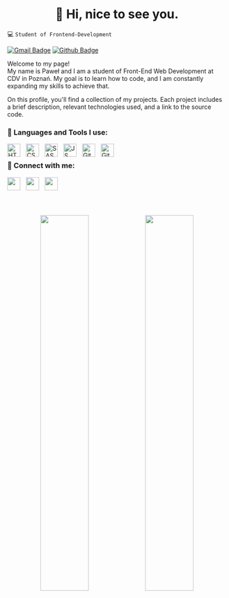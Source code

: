 <h1 align='center'> 👋 Hi, nice to see you.</h1>

💻 `Student of Frontend-Development`

[![Gmail Badge](https://img.shields.io/badge/-pst357357@gmail.com-c14438?style=flat&logo=Gmail&logoColor=white&link=mailto:pst357357@gmail.com)](mailto:pst357357@gmail.com) 
[![Github Badge](https://img.shields.io/badge/-pawelstasiewicz-grey?style=flat&logo=github&logoColor=white&link=https://github.com/pawelstasiewicz/)](https://www.github.com/pawelstasiewicz/) 


Welcome to my page!<br/>
My name is Paweł and I am a student of Front-End Web Development at CDV in Poznań. My goal is to learn how to code, and I am constantly expanding my skills to achieve that.

On this profile, you'll find a collection of my projects. Each project includes a brief description, relevant technologies used, and a link to the source code.

<h3> 💽 Languages and Tools I use:</h3>

<img align='left' alt='HTML' width='30px' style='padding-right:10px' src="https://cdn.jsdelivr.net/gh/devicons/devicon/icons/html5/html5-original.svg" />
<img align='left' alt='CSS' width='30px' style='padding-right:10px' src="https://cdn.jsdelivr.net/gh/devicons/devicon/icons/css3/css3-original.svg" />
<img align='left' alt='SASS' width='30px' style='padding-right:10px' src="https://cdn.jsdelivr.net/gh/devicons/devicon/icons/sass/sass-original.svg" />
<img align='left' alt='JS' width='30px' style='padding-right:10px' src="https://cdn.jsdelivr.net/gh/devicons/devicon/icons/javascript/javascript-original.svg" />
<img align='left' alt='Git' width='30px' style='padding-right:10px' src="https://cdn.jsdelivr.net/gh/devicons/devicon/icons/git/git-original.svg" />
<img align='left' alt='Github' width='30px' style='padding-right:10px' src="https://cdn.jsdelivr.net/gh/devicons/devicon/icons/github/github-original.svg" />
<br/>
<h3> 📱 Connect with me: </h3>

<a href='https://www.linkedin.com/in/paweł-stasiewicz-10132b1b8/' target='blank'><img align='left' width='30px' style='padding-right:10px' src="https://cdn.jsdelivr.net/gh/devicons/devicon/icons/linkedin/linkedin-original.svg" /></a>
<a href='https://twitter.com/stasiewicz_pawe' target='blank'><img align='left' width='30px' style='padding-right:10px' src="https://cdn.jsdelivr.net/gh/devicons/devicon/icons/twitter/twitter-original.svg" /></a>
<a href='https://pl-pl.facebook.com/people/Paweł-Stasiewicz/100013639685144/' target='blank'><img align='left' width='30px' style='padding-right:10px' 
src="https://cdn.jsdelivr.net/gh/devicons/devicon/icons/facebook/facebook-original.svg" /></a>
<br/>
#
<br/>
<p align='center'>
<img align='center' width='47%'  src='https://github-readme-stats.vercel.app/api?username=pawelstasiewicz&show_icons=true&theme=dark'/>
<img align='center' width='47%' src='https://github-readme-stats.vercel.app/api/top-langs/?username=pawelstasiewicz&layout=compact'/>
</p>
